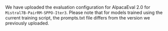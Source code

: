 We have uploaded the evaluation configuration for AlpacaEval 2.0 for `Mistral7B-PairRM-SPPO-Iter3`. Please note that for models trained using the current training script, the prompts.txt file differs from the version we previously uploaded.
